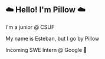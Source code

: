 
## ☁️ Hello! I'm Pillow ☁️
I'm a junior @ CSUF

My name is Esteban, but I go by Pillow

Incoming SWE Intern @ Google 👀
<!--
### Languages & Tools
![Python](https://camo.githubusercontent.com/0d30a017c005e377f9be5d95c4045ceecc1cb855203728f29b522b719c33b017/68747470733a2f2f696d672e736869656c64732e696f2f62616467652f507974686f6e2d3134333534433f7374796c653d666c61742d737175617265266c6f676f3d707974686f6e266c6f676f436f6c6f723d7768697465) ![C++](https://camo.githubusercontent.com/b6506475451add0a6ebcb3bae74acbda79e3101fa9f39153f5fb35b8f9ec3dbd/68747470733a2f2f696d672e736869656c64732e696f2f62616467652f2d432b2b2d3030374143433f7374796c653d666c61742d737175617265266c6f676f3d63706c7573706c7573266c6f676f436f6c6f723d7768697465) ![Scripting](https://camo.githubusercontent.com/7cb02402288b114c178ff21c66c7e4dd717c53dbbacec7cd6a8f089c2aedf95a/68747470733a2f2f696d672e736869656c64732e696f2f62616467652f5368656c6c5f5363726970742d3132313031313f7374796c653d666c61742d737175617265266c6f676f3d676e752d62617368266c6f676f436f6c6f723d7768697465)  ![C](https://camo.githubusercontent.com/a9709f13bd9dea57772a81a88bd4a0c02e715e64b2e5899ddb7ee64e6972ef4c/68747470733a2f2f696d672e736869656c64732e696f2f62616467652f432d3030353939433f7374796c653d666c61742d737175617265266c6f676f3d63266c6f676f436f6c6f723d7768697465) ![JavaScript](https://camo.githubusercontent.com/cf1a0ef083a2372d7f66b4691d5d25bfd8c098f42871e8da90edb1f32ed187c4/68747470733a2f2f696d672e736869656c64732e696f2f62616467652f2d4a6176615363726970742d626c61636b3f7374796c653d666c61742d737175617265266c6f676f3d6a617661736372697074) ![HTML](https://camo.githubusercontent.com/1428d3381068889b7e7904975776e4d3a873215e423448c9fd8159b792e318fb/68747470733a2f2f696d672e736869656c64732e696f2f62616467652f48544d4c2d3233393132303f7374796c653d666c61742d737175617265266c6f676f3d68746d6c35266c6f676f436f6c6f723d7768697465)
![CSS](https://camo.githubusercontent.com/ad98cda49f19233585eb168e6c91078b470aad1100f589711d69d2dec2aadea3/68747470733a2f2f696d672e736869656c64732e696f2f62616467652f4353532d3233393132303f267374796c653d666c61742d737175617265266c6f676f3d63737333266c6f676f436f6c6f723d7768697465) ![Github](https://camo.githubusercontent.com/85dc47a56a4e73ae7b6e64b3b4416785497e74219ae179ae8faaaca10d5a78d9/68747470733a2f2f696d672e736869656c64732e696f2f62616467652f2d4769744875622d3138313731373f7374796c653d666c61742d737175617265266c6f676f3d676974687562) ![Ubuntu](https://camo.githubusercontent.com/939d08fd268861935fe6ae623869875bfdbecc1ef5d3878652542c31b505eade/68747470733a2f2f696d672e736869656c64732e696f2f62616467652f5562756e74752d4539353432303f7374796c653d666c61742d737175617265266c6f676f3d7562756e7475266c6f676f436f6c6f723d7768697465) ![Discord](https://camo.githubusercontent.com/4eeaee56dd78965804e540578b8dc3e2051ced72f2f0b268ba106e6d6c0ebdbd/68747470733a2f2f696d672e736869656c64732e696f2f62616467652f446973636f72642d3732383944413f7374796c653d666c61742d737175617265266c6f676f3d646973636f7264266c6f676f436f6c6f723d7768697465)


<!--
Icons are from this profile: https://github.com/durgeshsamariya/awesome-github-profile-readme-templates/blob/master/templates/FahimFBA.md
-->
